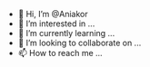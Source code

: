 - 👋 Hi, I’m @Aniakor
- 👀 I’m interested in ...
- 🌱 I’m currently learning ...
- 💞️ I’m looking to collaborate on ...
- 📫 How to reach me ...

<!---
Aniakor/Aniakor is a ✨ special ✨ repository because its `README.md` (this file) appears on your GitHub profile.
You can click the Preview link to take a look at your changes.
--->
